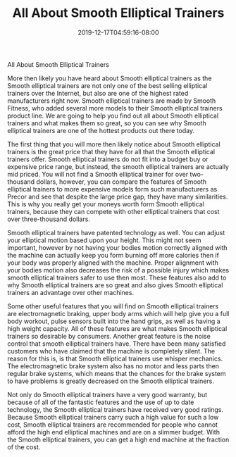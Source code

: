 ﻿---
title: "All About Smooth Elliptical Trainers"
date: 2019-12-17T04:59:16-08:00
description: "elliptical trainers Tips for Web Success"
featured_image: "/images/elliptical trainers.jpg"
tags: ["elliptical trainers"]
---

All About Smooth Elliptical Trainers

More then likely you have heard about Smooth elliptical trainers as the Smooth elliptical trainers are not only one of the best selling elliptical trainers over the Internet, but also are one of the highest rated manufacturers right now. Smooth elliptical trainers are made by Smooth Fitness, who added several more models to their Smooth elliptical trainers product line. We are going to help you find out all about Smooth elliptical trainers and what makes them so great, so you can see why Smooth elliptical trainers are one of the hottest products out there today. 

The first thing that you will more then likely notice about Smooth elliptical trainers is the great price that they have for all that the Smooth elliptical trainers offer. Smooth elliptical trainers do not fit into a budget buy or expensive price range, but instead, the smooth elliptical trainers are actually mid priced. You will not find a Smooth elliptical trainer for over two-thousand dollars, however, you can compare the features of Smooth elliptical trainers to more expensive models form such manufacturers as Precor and see that despite the large price gap, they have many similarities. This is why you really get your moneys worth form Smooth elliptical trainers, because they can compete with other elliptical trainers that cost over three-thousand dollars. 
	
Smooth elliptical trainers have patented technology as well. You can adjust your elliptical motion based upon your height. This might not seem important, however by not having your bodies motion correctly aligned with the machine can actually keep you form burning off more calories then if your body was properly aligned with the machine. Proper alignment with your bodies motion also decreases the risk of a possible injury which makes smooth elliptical trainers safer to use then most. These features also add to why Smooth elliptical trainers are so great and also gives Smooth elliptical trainers an advantage over other machines. 

Some other useful features that you will find on  Smooth elliptical trainers are electromagnetic braking, upper body arms which will help give you a full body workout,  pulse sensors built into the hand grips, as well as having a high weight capacity. All of these features are what makes Smooth elliptical trainers so desirable by consumers. Another great feature is the noise control that smooth elliptical trainers have. There have been many satisfied customers who have claimed that the machine is completely silent. The reason for this is, is that Smooth elliptical trainers use whisper mechanics. The electromagnetic brake system also has no motor and less parts then regular brake systems, which means that the chances for the brake system to have problems is greatly decreased on the Smooth elliptical trainers.

Not only do Smooth elliptical trainers have a very good warranty, but because of all of the fantastic features and the use of up to date technology, the Smooth elliptical trainers have received very good ratings. Because Smooth elliptical trainers carry such a high value for such a low cost, Smooth elliptical trainers are recommended for people who cannot afford the high end elliptical machines and are on a slimmer budget. With the Smooth elliptical trainers, you can get a high end machine at the fraction of the cost. 
